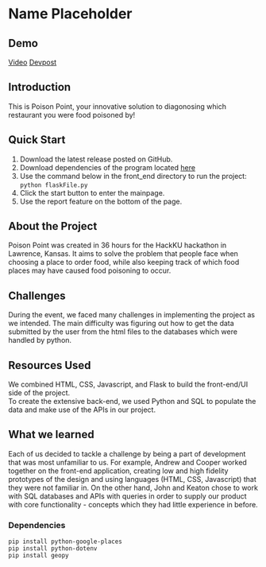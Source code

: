 # Name Placeholder

## Demo  
[Video](url) [Devpost](https://devpost.com/software/646853)

## Introduction  

This is Poison Point, your innovative solution to diagonosing which restaurant you were food poisoned by!  

## Quick Start 

1. Download the latest release posted on GitHub.  
2. Download dependencies of the program located [here](#dependencies)  
3. Use the command below in the front_end directory to run the project:   
```python flaskFile.py```  
4. Click the start button to enter the mainpage.  
5. Use the report feature on the bottom of the page.  

## About the Project
Poison Point was created in 36 hours for the HackKU hackathon in Lawrence, Kansas. It aims to solve the problem that people face when choosing a place to order food, while also keeping track of which food places may have caused food poisoning to occur.  

## Challenges 
During the event, we faced many challenges in implementing the project as we intended. The main difficulty was figuring out how to get the data submitted by the user from the html files to the databases which were handled by python.  

## Resources Used
We combined HTML, CSS, Javascript, and Flask to build the front-end/UI side of the project.  
To create the extensive back-end, we used Python and SQL to populate the data and make use of the APIs in our project.  

## What we learned
Each of us decided to tackle a challenge by being a part of development that was most unfamiliar to us. For example, Andrew and Cooper worked together on the front-end application, creating low and high fidelity prototypes of the design and using languages (HTML, CSS, Javascript) that they were not familiar in. On the other hand, John and Keaton chose to work with SQL databases and APIs with queries in order to supply our product with core functionality - concepts which they had little experience in before.  

### Dependencies
```pip install python-google-places```  
```pip install python-dotenv```  
```pip install geopy```  
